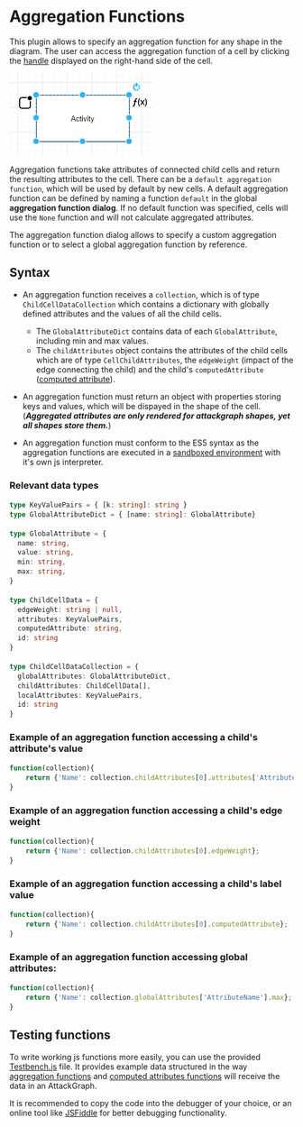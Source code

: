 # Aggregation Functions

This plugin allows to specify an aggregation function for any shape in the diagram. The user can access the aggregation function of a cell by clicking the [handle](technical/plugin.md#ui) displayed on the right-hand side of the cell.

![image of cell handles](images/CellHandles.png)

Aggregation functions take attributes of connected child cells and return the resulting attributes to the cell. There can be a `default aggregation function`, which will be used by default by new cells. A default aggregation function can be defined by naming a function `default` in the global **aggregation function dialog**. If no default function was specified, cells will use the `None` function and will not calculate aggregated attributes.

The aggregation function dialog allows to specify a custom aggregation function or to select a global aggregation function by reference.

## Syntax
- An aggregation function receives a `collection`, which is of type `ChildCellDataCollection` which contains a dictionary with globally defined attributes and the values of all the child cells.
  - The `GlobalAttributeDict` contains data of each `GlobalAttribute`, including min and max values.
  - The `childAttributes` object contains the attributes of the child cells which are of type `CellChildAttributes`, the `edgeWeight` (impact of the edge connecting the child) and the child's `computedAttribute` ([computed attribute](computed_attributes_functions.md)).

- An aggregation function must return an object with properties storing keys and values, which will be dispayed in the shape of the cell. (***Aggregated attributes are only rendered for attackgraph shapes, yet all shapes store them.***)

- An aggregation function must conform to the ES5 syntax as the aggregation functions are executed in a [sandboxed environment](https://github.com/NeilFraser/JS-Interpreter) with it's own js interpreter.

### Relevant data types
```ts
type KeyValuePairs = { [k: string]: string }
type GlobalAttributeDict = { [name: string]: GlobalAttribute}

type GlobalAttribute = {
  name: string,
  value: string,
  min: string,
  max: string,
}

type ChildCellData = {
  edgeWeight: string | null,
  attributes: KeyValuePairs,
  computedAttribute: string,
  id: string
}

type ChildCellDataCollection = {
  globalAttributes: GlobalAttributeDict,
  childAttributes: ChildCellData[],
  localAttributes: KeyValuePairs,
  id: string
}
```
### Example of an aggregation function accessing a child's attribute's value
```js
function(collection){
    return {'Name': collection.childAttributes[0].attributes['AttributeName'};
}
```
### Example of an aggregation function accessing a child's edge weight
```js
function(collection){
    return {'Name': collection.childAttributes[0].edgeWeight};
}
```
### Example of an aggregation function accessing a child's label value
```js
function(collection){
    return {'Name': collection.childAttributes[0].computedAttribute};
}
```
### Example of an aggregation function accessing global attributes:
```js
function(collection){
    return {'Name': collection.globalAttributes['AttributeName'].max};
}
```

## Testing functions

To write working js functions more easily, you can use the provided [Testbench.js](https://github.com/INCYDE-GmbH/drawio-plugin-attackgraphs/blob/main/TestBench.js) file. It provides example data structured in the way [aggregation functions](aggregation_functions.md) and [computed attributes functions](computed_attributes_functions.md) will receive the data in an AttackGraph.

It is recommended to copy the code into the debugger of your choice, or an online tool like [JSFiddle](https://jsfiddle.net/jsx0hvcw/) for better debugging functionality.
